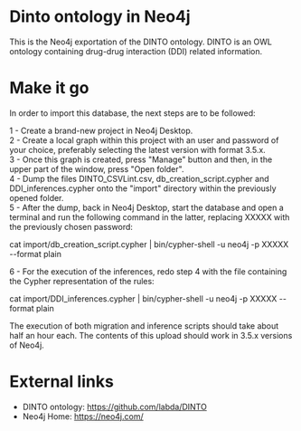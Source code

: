 # Dinto ontology in Neo4j

This is the Neo4j exportation of the DINTO ontology. DINTO is an OWL ontology containing drug-drug interaction (DDI) related information.

# Make it go

In order to import this database, the next steps are to be followed:

1 - Create a brand-new project in Neo4j Desktop.\
2 - Create a local graph within this project with an user and password of your choice, preferably selecting the latest version with format 3.5.x.\
3 - Once this graph is created, press "Manage" button and then, in the upper part of the window, press "Open folder".\
4 - Dump the files DINTO_CSVLint.csv, db_creation_script.cypher and DDI_inferences.cypher onto the "import" directory within the previously opened folder.\
5 - After the dump, back in Neo4j Desktop, start the database and open a terminal and run the following command in the latter, replacing XXXXX with the previously chosen password:

cat import/db_creation_script.cypher | bin/cypher-shell -u neo4j -p XXXXX --format plain

6 - For the execution of the inferences, redo step 4 with the file containing the Cypher representation of the rules:

cat import/DDI_inferences.cypher | bin/cypher-shell -u neo4j -p XXXXX --format plain


The execution of both migration and inference scripts should take about half an hour each. The contents of this upload should work in 3.5.x versions of Neo4j.

# External links

- DINTO ontology: https://github.com/labda/DINTO
- Neo4j Home: https://neo4j.com/
